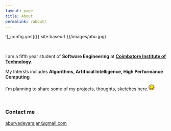 ```yaml
---
layout: page
title: About
permalink: /about/
---
```



![_config.yml]({{ site.baseurl }}/images/abu.jpg)

 <br>
 <p>I am a fifth year student of <strong>Software Engineering</strong> at <strong><a href="http://www.citindia.com">Coimbatore Institute of Technology</a></strong>.</p>
 <p>My Intersts includes <strong> Algorithms, Artificial Intelligence, High Performance Computing</strong></p>
 <p>I'm planning to share some of my projects, thoughts, sketches here.<img src="images/smile.png"> </p>
 <br>




### Contact me
[aburvadevarajan@gmail.com](mailto:aburvadevarajan@gmail.com)
